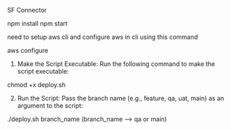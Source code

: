 SF Connector

npm install
npm start

need to setup aws cli and configure aws in cli using this command 

aws configure



1. Make the Script Executable: Run the following command to make the script executable:

chmod +x deploy.sh

2. Run the Script: Pass the branch name (e.g., feature, qa, uat, main) as an argument to the script:

./deploy.sh branch_name (branch_name --> qa or main)



